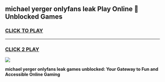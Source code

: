 
## michael yerger onlyfans leak Play Online 👋 Unblocked Games
<h3>
<a href="https://premium.freeplayer.one?title=michael_yerger_onlyfans_leak&ref=19F">CLICK TO PLAY</a></h3>
<hr>

<h3>
<a href="https://premium.freeplayer.one?title=michael_yerger_onlyfans_leak&ref=19F">CLICK 2 PLAY</a>
  
</h3>

<a href="https://premium.freeplayer.one?title=michael_yerger_onlyfans_leak&ref=19F"><img src="https://clearcache.store/games.png"></a>


**michael yerger onlyfans leak games unblocked: Your Gateway to Fun and Accessible Online Gaming**
